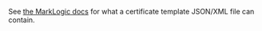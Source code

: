 See [the MarkLogic docs](http://docs.marklogic.com/REST/POST/manage/v2/certificate-templates) for what a certificate 
template JSON/XML file can contain.